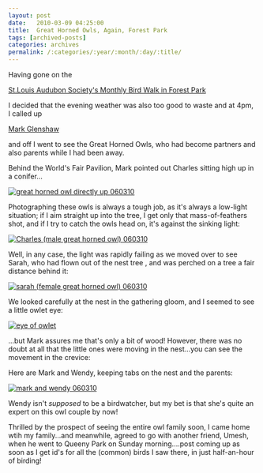 ```yaml
---
layout: post
date:	2010-03-09 04:25:00
title:  Great Horned Owls, Again, Forest Park
tags: [archived-posts]
categories: archives
permalink: /:categories/:year/:month/:day/:title/
---
```

Having gone on the 

<a href="http://deponti.livejournal.com/641345.html"> St.Louis Audubon Society's Monthly Bird Walk in Forest Park </a>

I decided that the evening weather was also too good to waste and at 4pm, I called up

<a href="http://forestparkowls.blogspot.com/"> Mark Glenshaw </a>

and off I went to see the Great Horned Owls, who had become partners and also parents while I had been away.

Behind the World's Fair Pavilion, Mark pointed out Charles sitting high up in a conifer...


<a href="http://s967.photobucket.com/albums/ae160/pedoral/?action=view&amp;current=IMG_2401.jpg" target="_blank"><img src="http://i967.photobucket.com/albums/ae160/pedoral/IMG_2401.jpg" border="0" alt="great horned owl directly up 060310"></a>


<lj-cut text="Mr and Mrs Owl...and movement from the babies!">

Photographing these owls is always a tough job, as it's always a low-light situation; if I aim straight up into the tree, I get only that mass-of-feathers shot, and if I try to catch the owls head on, it's against the sinking light:


<a href="http://s967.photobucket.com/albums/ae160/pedoral/?action=view&amp;current=IMG_2413.jpg" target="_blank"><img src="http://i967.photobucket.com/albums/ae160/pedoral/IMG_2413.jpg" border="0" alt="Charles (male great horned owl) 060310"></a>


<lj-embed id="249"/>


Well, in any case, the light was rapidly failing as we moved over to see Sarah, who had flown out of the nest tree , and was perched on a tree a fair distance behind it:

<a href="http://s967.photobucket.com/albums/ae160/pedoral/?action=view&amp;current=IMG_2422.jpg" target="_blank"><img src="http://i967.photobucket.com/albums/ae160/pedoral/IMG_2422.jpg" border="0" alt="sarah (female great horned owl) 060310"></a>


<lj-embed id="250"/>


We looked carefully at the nest in the gathering gloom, and I seemed to see a little owlet eye:


<a href="http://s967.photobucket.com/albums/ae160/pedoral/?action=view&amp;current=IMG_2411.jpg" target="_blank"><img src="http://i967.photobucket.com/albums/ae160/pedoral/IMG_2411.jpg" border="0" alt="eye of owlet"></a>


...but Mark assures me that's only a bit of wood! However, there was no doubt at all that the little ones were moving in the nest...you can see the movement in the crevice:

<lj-embed id="251"/>


Here are Mark and Wendy, keeping tabs on the nest and the parents:


<a href="http://s967.photobucket.com/albums/ae160/pedoral/?action=view&amp;current=IMG_2431.jpg" target="_blank"><img src="http://i967.photobucket.com/albums/ae160/pedoral/IMG_2431.jpg" border="0" alt="mark and wendy 060310"></a>


Wendy isn't *supposed* to be a birdwatcher, but my bet is that she's quite an expert on this owl couple by now!

</lj-cut>


Thrilled by the prospect of seeing the entire owl family soon, I came home wtih my family...and meanwhile, agreed to go with another friend, Umesh, when he went to Queeny Park on Sunday morning....post coming up as soon as I get id's for all the (common) birds I saw there, in just half-an-hour of birding!
